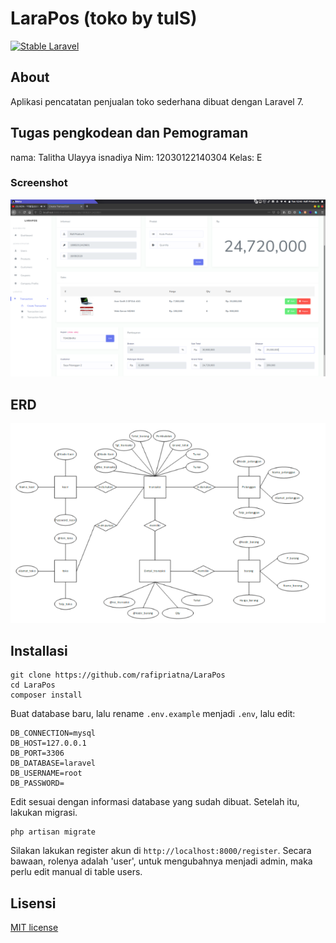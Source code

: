 # LaraPos (toko by tulS)
[![Stable Laravel](https://poser.pugx.org/laravel/framework/v/stable.svg)](https://packagist.org/packages/laravel/framework)

## About
Aplikasi pencatatan penjualan toko sederhana dibuat dengan Laravel 7.

## Tugas pengkodean dan Pemograman
nama: Talitha Ulayya isnadiya
Nim: 12030122140304
Kelas: E

### Screenshot
![Screenshot transaksi](transaksi.png)

## ERD
![image](https://github.com/TalithaUlayya/PengkodeanDanPemrograman-Sistem-Penjualan-Baju/blob/main/ERD.png)

## Installasi
```
git clone https://github.com/rafipriatna/LaraPos
cd LaraPos
composer install
```
Buat database baru, lalu rename `.env.example` menjadi `.env`, lalu edit:
```
DB_CONNECTION=mysql
DB_HOST=127.0.0.1
DB_PORT=3306
DB_DATABASE=laravel
DB_USERNAME=root
DB_PASSWORD=
```
Edit sesuai dengan informasi database yang sudah dibuat.
Setelah itu, lakukan migrasi.
```
php artisan migrate
```
Silakan lakukan register akun di `http://localhost:8000/register`. Secara bawaan, rolenya adalah 'user', untuk mengubahnya
menjadi admin, maka perlu edit manual di table users.

## Lisensi
[MIT license](https://opensource.org/licenses/MIT)
